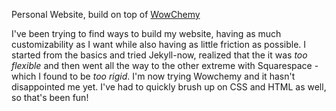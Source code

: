 Personal Website, build on top of [WowChemy](https://wowchemy.com/hugo-themes/)

I've been trying to find ways to build my website, having as much customizability as I want while also having as little friction as possible. I started from the basics and tried Jekyll-now, realized that the it was *too flexible* and then went all the way to the other extreme with Squarespace - which I found to be _too rigid_. I'm now trying Wowchemy and it hasn't disappointed me yet. I've had to quickly brush up on CSS and HTML as well, so that's been fun!
